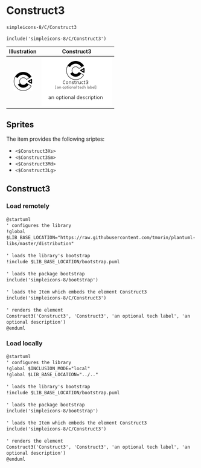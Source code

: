 # Construct3


```text
simpleicons-8/C/Construct3
```

```text
include('simpleicons-8/C/Construct3')
```



| Illustration | Construct3 |
| :---: | :---: |
| ![illustration for Illustration](../../simpleicons-8/C/Construct3.png) | ![illustration for Construct3](../../simpleicons-8/C/Construct3.Local.png) |



## Sprites
The item provides the following sriptes:

- `<$Construct3Xs>`
- `<$Construct3Sm>`
- `<$Construct3Md>`
- `<$Construct3Lg>`





## Construct3

### Load remotely
```plantuml
@startuml
' configures the library
!global $LIB_BASE_LOCATION="https://raw.githubusercontent.com/tmorin/plantuml-libs/master/distribution"

' loads the library's bootstrap
!include $LIB_BASE_LOCATION/bootstrap.puml

' loads the package bootstrap
include('simpleicons-8/bootstrap')

' loads the Item which embeds the element Construct3
include('simpleicons-8/C/Construct3')

' renders the element
Construct3('Construct3', 'Construct3', 'an optional tech label', 'an optional description')
@enduml
```

### Load locally
```plantuml
@startuml
' configures the library
!global $INCLUSION_MODE="local"
!global $LIB_BASE_LOCATION="../.."

' loads the library's bootstrap
!include $LIB_BASE_LOCATION/bootstrap.puml

' loads the package bootstrap
include('simpleicons-8/bootstrap')

' loads the Item which embeds the element Construct3
include('simpleicons-8/C/Construct3')

' renders the element
Construct3('Construct3', 'Construct3', 'an optional tech label', 'an optional description')
@enduml
```

